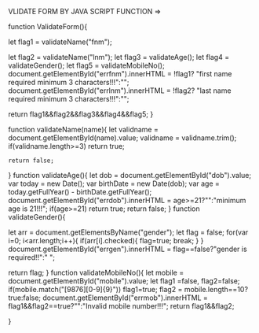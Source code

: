 VLIDATE FORM BY JAVA SCRIPT FUNCTION =>

function ValidateForm(){
    
   let flag1 = validateName("fnm");
   
   let flag2 = validateName("lnm");
   let flag3 = validateAge();
   let flag4 = validateGender();
   let flag5 = validateMobileNo();
 document.getElementById("errfnm").innerHTML = !flag1? "first name required minimum 3 characters!!!":"";
 document.getElementById("errlnm").innerHTML = !flag2? "last name required minimum 3 characters!!!":"";

 return flag1&&flag2&&flag3&&flag4&&flag5;
}

function validateName(name){
    let validname = document.getElementById(name).value;
    validname =   validname.trim();
    if(validname.length>=3)
        return true;
    
    return false;
}
function validateAge(){
    let dob = document.getElementById("dob").value;
    var today = new Date();
    var birthDate = new Date(dob);
    var age = today.getFullYear() - birthDate.getFullYear();
    document.getElementById("errdob").innerHTML = age>=21?"":"minimum age is 21!!!";
    if(age>=21)
    return true;
    return false;
}
function validateGender(){
    
   let arr = document.getElementsByName("gender");
   let  flag = false;
   for(var i=0; i<arr.length;i++){
    if(arr[i].checked){
        flag=true;
        break;
    }
   }
   document.getElementById("errgen").innerHTML = flag==false?"gender is required!!":" ";
   
   
   return flag;
}
function validateMobileNo(){
    let mobile = document.getElementById("mobile").value;
    let flag1 =false, flag2=false;
    if(mobile.match("[9876][0-9]{9}"))
    flag1=true;
flag2 = mobile.length==10?true:false;
  document.getElementById("errmob").innerHTML =   flag1&&flag2==true?"":"Invalid mobile number!!!";
 return  flag1&&flag2;
     
}
